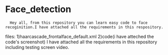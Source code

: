 # Face_detection
      Hey all, from this repository you can learn easy code to face recoginition.I have attached all the requirements in this respository.
files:
    1)haarcascade_frontalface_default.xml
    2)code(i have atteched the code's screenshot)
 I have attached all the requirements in this repository including testing screen video.
